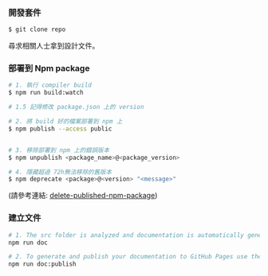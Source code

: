 ### 開發套件

```sh
$ git clone repo
```

尋求相關人士拿到設計文件。

### 部署到 Npm package

```sh
# 1. 執行 compiler build
$ npm run build:watch

# 1.5 記得修改 package.json 上的 version

# 2. 將 build 好的檔案部署到 npm 上
$ npm publish --access public


# 3. 移除部署到 npm 上的錯誤版本
$ npm unpublish <package_name>@<package_version>

# 4. 隱藏超過 72h無法移除的舊版本
$ npm deprecate <package>@<version> "<message>"
```

(請參考連結: [delete-published-npm-package][delete-published-npm-package])

### 建立文件

```sh
# 1. The src folder is analyzed and documentation is automatically generated using TypeDoc.
npm run doc

# 2. To generate and publish your documentation to GitHub Pages use the following command:
npm run doc:publish
```

[delete-published-npm-package]: https://stackoverflow.com/questions/62273895/how-do-you-delete-all-previous-versions-of-a-published-npm-package-and-use-the-l
